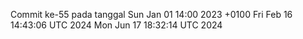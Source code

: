 Commit ke-55 pada tanggal Sun Jan 01 14:00 2023 +0100
Fri Feb 16 14:43:06 UTC 2024
Mon Jun 17 18:32:14 UTC 2024
